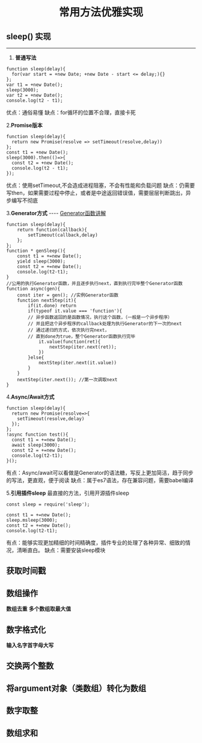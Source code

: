 # <center>常用方法优雅实现</center >
## sleep() 实现
---
1. **普通写法**
```
function sleep(delay){
  for(var start = +new Date; +new Date - start <= delay;){}
};
var t1 = +new Date();
sleep(3000);
var t2 = +new Date();
console.log(t2 - t1);
```
优点：通俗易懂
缺点：for循环的位置不合理，直接卡死

2.**Promise版本**
```
function sleep(delay){
  return new Promise(resolve => setTimeout(resolve,delay))
};
const t1 = +new Date();
sleep(3000).then(()=>{
  const t2 = +new Date();
  console.log(t2 - t1);
});
```
优点：使用setTimeout,不会造成进程阻塞，不会有性能和负载问题
缺点：仍需要写then，如果需要过程中停止，或者是中途返回错误值，需要层层判断跳出，异步编写不彻底

3.**Generator方式** ---- [Generator函数讲解](./generator.md)

```
function sleep(delay){
    return function(callback){
        setTimeout(callback,delay)
    };
};
function * genSleep(){
    const t1 = +=new Date();
    yield sleep(3000);
    const t2 = +=new Date();
    console.log(t2-t1);
}
//公用的执行Generator函数，并且逐步执行next，直到执行完毕整个Generator函数
function async(gen){
    const iter = gen(); //实例Generator函数
    function nextStep(it){
        if(it.done) return
        if(typeof it.value === 'function'){
        // 异步函数返回的是函数情况，执行这个函数，（一般是一个异步程序）
        // 并且把这个异步程序的callback处理为执行Generator的下一次的next
        // 通过递归的方式，依次执行完next，
        // 直到done为true，整个Generator函数执行完毕
            it.value(function(ret){
                nextStep(iter.next(ret));
            })
        }else{
            nextStep(iter.next(it.value))
        }
    }
    nextStep(iter.next()); //第一次调取next
}
```

4.**Async/Await方式**
```
function sleep(delay){
  return new Promise(resolve=>{
    setTimeout(resolve,delay)
  });
};
!async function test(){
  const t1 = +=new Date();
  await sleep(3000);
  const t2 = +=new Date();
  console.log(t2-t1);
}();
```
有点：Async/await可以看做是Generator的语法糖，写反上更加简洁，趋于同步的写法，更直观，便于阅读
缺点：属于es7语法，存在兼容问题，需要babel编译

5.**引用插件sleep**
最直接的方法，引用开源插件sleep
```
const sleep = require('sleep');

const t1 = +=new Date();
sleep.msleep(3000);
const t2 = +=new Date();
console.log(t2-t1);
```
有点：能够实现更加精细的时间精确度，插件专业的处理了各种异常、细致的情况，清晰直白。
缺点：需要安装sleep模块

## 获取时间戳

## 数组操作
**数组去重**
**多个数组取最大值**

## 数字格式化
**输入名字首字母大写**

## 交换两个整数

## 将argument对象（类数组）转化为数组

## 数字取整

## 数组求和


